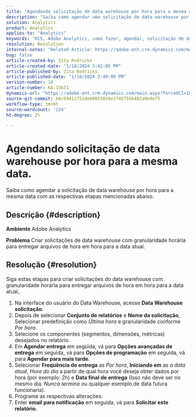 ```yaml
---
title: "Agendando solicitação de data warehouse por hora para a mesma data."
description: "Saiba como agendar uma solicitação de data warehouse por hora para a mesma data."
solution: Analytics
product: Analytics
applies-to: "Analytics"
keywords: "KCS, Adobe Analytics, como fazer, agendar, solicitação de data warehouse por hora, mesma data"
resolution: Resolution
internal-notes: "Related Article: https://adobe-ent.crm.dynamics.com/main.aspx?appid=c8f3a4cd-a068-e911-a957-000d3a34e00b&pagetype=entityrecord&etn=knowledgearticle&id=b5d08a45-cea0-ea11-a812-000d3a303484"
bug: false
article-created-by: Zita Rodricks
article-created-date: "1/18/2024 3:42:05 PM"
article-published-by: Zita Rodricks
article-published-date: "1/18/2024 3:49:09 PM"
version-number: 10
article-number: KA-15631
dynamics-url: "https://adobe-ent.crm.dynamics.com/main.aspx?forceUCI=1&pagetype=entityrecord&etn=knowledgearticle&id=38e3cf20-18b6-ee11-a569-6045bd0065f9"
source-git-commit: b6c09412752de68055026e1f45755b482a8e9e75
workflow-type: tm+mt
source-wordcount: '224'
ht-degree: 2%

---
```


# Agendando solicitação de data warehouse por hora para a mesma data.


Saiba como agendar a solicitação de data warehouse por hora para a mesma data com as respectivas etapas mencionadas abaixo.

## Descrição {#description}


<b>Ambiente</b>
Adobe Analytics

<b>Problema</b>
Criar solicitações de data warehouse com granularidade horária para entregar arquivos de hora em hora para a data atual.


## Resolução {#resolution}


Siga estas etapas para criar solicitações do data warehouse com granularidade horária para entregar arquivos de hora em hora para a data atual,.

1. Na interface do usuário do Data Warehouse, acesse <b>Data Warehouse solicitação</b>.
2. Depois de selecionar <b>Conjunto de relatórios</b> e <b>Nome da solicitação</b>, Selecionar predefinição como *Última hora* e granularidade conforme *Por hora*.
3. Selecione os componentes (segmentos, dimensões, métricas) desejados no relatório.
4. Em <b>Agendar entrega</b> em seguida, vá para <b>Opções avançadas de entrega</b> em seguida, vá para <b>Opções de programação</b> em seguida, vá para <b>Agendar para mais tarde</b>.
5. Selecionar <b>Frequência de entrega</b> as *Por hora*, <b>Iniciando em</b> as *a data atual*, *Hora do dia* a partir de qual hora você deseja obter dados por hora (por exemplo: 2h) e <b>Data final de entrega</b> (Isso não deve ser no mesmo dia. *Nunca termina* ou qualquer exemplo de data futura funcionaria).
6. Programe as respectivas alterações.
7. Enter <b>email para notificação</b> em seguida, vá para <b>Solicitar este relatório</b>.

